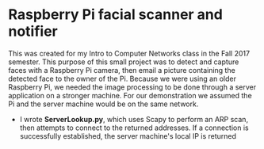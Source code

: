 # Raspberry Pi facial scanner and notifier

This was created for my Intro to Computer Networks class in the Fall 2017 semester. This purpose of this small project was to detect and capture faces with a Raspberry Pi camera, then email a picture containing the detected face to the owner of the Pi. Because we were using an older Raspberry Pi, we needed the image processing to be done through a server application on a stronger machine. For our demonstration we assumed the Pi and the server machine would be on the same network.
- I wrote <b>ServerLookup.py</b>, which uses Scapy to perform an ARP scan, then attempts to connect to the returned addresses. If a connection is successfully established, the server machine's local IP is returned
